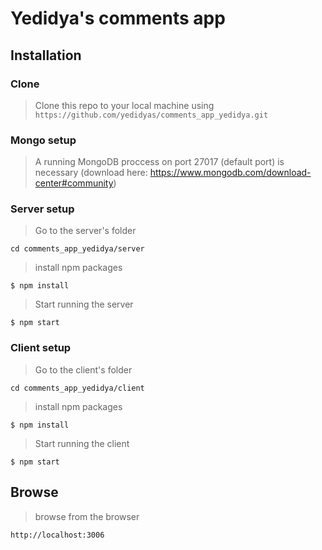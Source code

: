 # Yedidya's comments app
## Installation

### Clone

> Clone this repo to your local machine using `https://github.com/yedidyas/comments_app_yedidya.git`

### Mongo setup
> A running MongoDB proccess on port 27017 (default port) is necessary (download here: https://www.mongodb.com/download-center#community)

### Server setup
> Go to the server's folder
```shell
cd comments_app_yedidya/server
```
> install npm packages

```shell
$ npm install
```

> Start running the server
```shell
$ npm start
```

### Client setup
> Go to the client's folder
```shell
cd comments_app_yedidya/client
```
> install npm packages

```shell
$ npm install
```

> Start running the client
```shell
$ npm start
```

## Browse

> browse from the browser

```shell
http://localhost:3006
```



